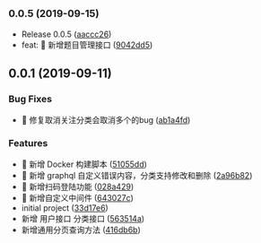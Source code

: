 ## <small>0.0.5 (2019-09-15)</small>

* Release 0.0.5 ([aaccc26](https://github.com/lentoo/Ts-Egg-Mongoose-GraphQL/commit/aaccc26))
* feat: 🎸 新增题目管理接口 ([9042dd5](https://github.com/lentoo/Ts-Egg-Mongoose-GraphQL/commit/9042dd5))



## 0.0.1 (2019-09-11)


### Bug Fixes

* 🐜 修复取消关注分类会取消多个的bug ([ab1a4fd](https://github.com/lentoo/Ts-Egg-Mongoose-GraphQL/commit/ab1a4fd))


### Features

* 🎸 新增 Docker 构建脚本 ([51055dd](https://github.com/lentoo/Ts-Egg-Mongoose-GraphQL/commit/51055dd))
* 🎸 新增 graphql 自定义错误内容，分类支持修改和删除 ([2a96b82](https://github.com/lentoo/Ts-Egg-Mongoose-GraphQL/commit/2a96b82))
* 🎸 新增扫码登陆功能 ([028a429](https://github.com/lentoo/Ts-Egg-Mongoose-GraphQL/commit/028a429))
* 🎸 新增自定义中间件 ([643027c](https://github.com/lentoo/Ts-Egg-Mongoose-GraphQL/commit/643027c))
* initial project ([33d17e6](https://github.com/lentoo/Ts-Egg-Mongoose-GraphQL/commit/33d17e6))
* 新增 用户接口 分类接口 ([563514a](https://github.com/lentoo/Ts-Egg-Mongoose-GraphQL/commit/563514a))
* 新增通用分页查询方法 ([416db6b](https://github.com/lentoo/Ts-Egg-Mongoose-GraphQL/commit/416db6b))



